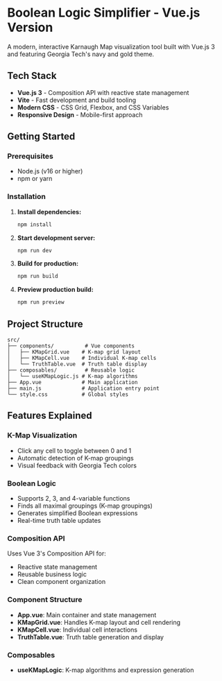 # Boolean Logic Simplifier - Vue.js Version

A modern, interactive Karnaugh Map visualization tool built with Vue.js 3 and featuring Georgia Tech's navy and gold theme.


## Tech Stack

- **Vue.js 3** - Composition API with reactive state management
- **Vite** - Fast development and build tooling
- **Modern CSS** - CSS Grid, Flexbox, and CSS Variables
- **Responsive Design** - Mobile-first approach

## Getting Started

### Prerequisites
- Node.js (v16 or higher)
- npm or yarn

### Installation

1. **Install dependencies:**
   ```bash
   npm install
   ```

2. **Start development server:**
   ```bash
   npm run dev
   ```

3. **Build for production:**
   ```bash
   npm run build
   ```

4. **Preview production build:**
   ```bash
   npm run preview
   ```

## Project Structure

```
src/
├── components/          # Vue components
│   ├── KMapGrid.vue    # K-map grid layout
│   ├── KMapCell.vue    # Individual K-map cells
│   └── TruthTable.vue  # Truth table display
├── composables/         # Reusable logic
│   └── useKMapLogic.js # K-map algorithms
├── App.vue             # Main application
├── main.js             # Application entry point
└── style.css           # Global styles
```

## Features Explained

### K-Map Visualization
- Click any cell to toggle between 0 and 1
- Automatic detection of K-map groupings
- Visual feedback with Georgia Tech colors


### Boolean Logic
- Supports 2, 3, and 4-variable functions
- Finds all maximal groupings (K-map groupings)
- Generates simplified Boolean expressions
- Real-time truth table updates


### Composition API
Uses Vue 3's Composition API for:
- Reactive state management
- Reusable business logic
- Clean component organization

### Component Structure
- **App.vue**: Main container and state management
- **KMapGrid.vue**: Handles K-map layout and cell rendering
- **KMapCell.vue**: Individual cell interactions
- **TruthTable.vue**: Truth table generation and display

### Composables
- **useKMapLogic**: K-map algorithms and expression generation



